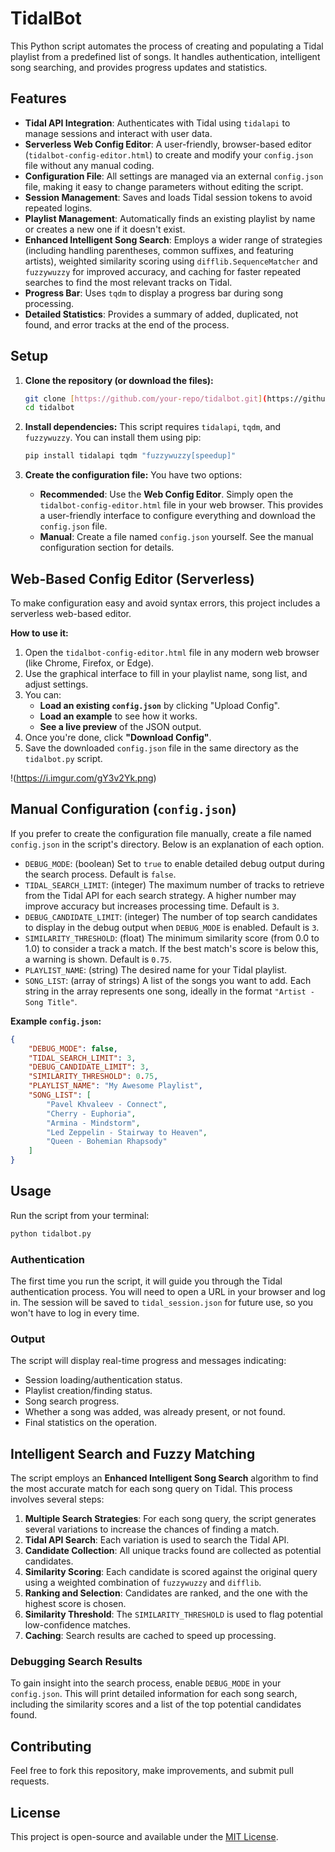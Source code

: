 # TidalBot

This Python script automates the process of creating and populating a Tidal playlist from a predefined list of songs. It handles authentication, intelligent song searching, and provides progress updates and statistics.

## Features

* **Tidal API Integration**: Authenticates with Tidal using `tidalapi` to manage sessions and interact with user data.
* **Serverless Web Config Editor**: A user-friendly, browser-based editor (`tidalbot-config-editor.html`) to create and modify your `config.json` file without any manual coding.
* **Configuration File**: All settings are managed via an external `config.json` file, making it easy to change parameters without editing the script.
* **Session Management**: Saves and loads Tidal session tokens to avoid repeated logins.
* **Playlist Management**: Automatically finds an existing playlist by name or creates a new one if it doesn't exist.
* **Enhanced Intelligent Song Search**: Employs a wider range of strategies (including handling parentheses, common suffixes, and featuring artists), weighted similarity scoring using `difflib.SequenceMatcher` and `fuzzywuzzy` for improved accuracy, and caching for faster repeated searches to find the most relevant tracks on Tidal.
* **Progress Bar**: Uses `tqdm` to display a progress bar during song processing.
* **Detailed Statistics**: Provides a summary of added, duplicated, not found, and error tracks at the end of the process.

## Setup

1.  **Clone the repository (or download the files):**
    ```bash
    git clone [https://github.com/your-repo/tidalbot.git](https://github.com/your-repo/tidalbot.git)
    cd tidalbot
    ```

2.  **Install dependencies:**
    This script requires `tidalapi`, `tqdm`, and `fuzzywuzzy`. You can install them using pip:
    ```bash
    pip install tidalapi tqdm "fuzzywuzzy[speedup]"
    ```

3.  **Create the configuration file:**
    You have two options:
    * **Recommended**: Use the **Web Config Editor**. Simply open the `tidalbot-config-editor.html` file in your web browser. This provides a user-friendly interface to configure everything and download the `config.json` file.
    * **Manual**: Create a file named `config.json` yourself. See the manual configuration section for details.

## Web-Based Config Editor (Serverless)

To make configuration easy and avoid syntax errors, this project includes a serverless web-based editor.

**How to use it:**

1.  Open the `tidalbot-config-editor.html` file in any modern web browser (like Chrome, Firefox, or Edge).
2.  Use the graphical interface to fill in your playlist name, song list, and adjust settings.
3.  You can:
    * **Load an existing `config.json`** by clicking "Upload Config".
    * **Load an example** to see how it works.
    * **See a live preview** of the JSON output.
4.  Once you're done, click **"Download Config"**.
5.  Save the downloaded `config.json` file in the same directory as the `tidalbot.py` script.

!(https://i.imgur.com/gY3v2Yk.png)

## Manual Configuration (`config.json`)

If you prefer to create the configuration file manually, create a file named `config.json` in the script's directory. Below is an explanation of each option.

* `DEBUG_MODE`: (boolean) Set to `true` to enable detailed debug output during the search process. Default is `false`.
* `TIDAL_SEARCH_LIMIT`: (integer) The maximum number of tracks to retrieve from the Tidal API for each search strategy. A higher number may improve accuracy but increases processing time. Default is `3`.
* `DEBUG_CANDIDATE_LIMIT`: (integer) The number of top search candidates to display in the debug output when `DEBUG_MODE` is enabled. Default is `3`.
* `SIMILARITY_THRESHOLD`: (float) The minimum similarity score (from 0.0 to 1.0) to consider a track a match. If the best match's score is below this, a warning is shown. Default is `0.75`.
* `PLAYLIST_NAME`: (string) The desired name for your Tidal playlist.
* `SONG_LIST`: (array of strings) A list of the songs you want to add. Each string in the array represents one song, ideally in the format `"Artist - Song Title"`.

**Example `config.json`:**
```json
{
    "DEBUG_MODE": false,
    "TIDAL_SEARCH_LIMIT": 3,
    "DEBUG_CANDIDATE_LIMIT": 3,
    "SIMILARITY_THRESHOLD": 0.75,
    "PLAYLIST_NAME": "My Awesome Playlist",
    "SONG_LIST": [
        "Pavel Khvaleev - Connect",
        "Cherry - Euphoria",
        "Armina - Mindstorm",
        "Led Zeppelin - Stairway to Heaven",
        "Queen - Bohemian Rhapsody"
    ]
}
```

## Usage

Run the script from your terminal:

```bash
python tidalbot.py
```

### Authentication

The first time you run the script, it will guide you through the Tidal authentication process. You will need to open a URL in your browser and log in. The session will be saved to `tidal_session.json` for future use, so you won't have to log in every time.

### Output

The script will display real-time progress and messages indicating:

* Session loading/authentication status.
* Playlist creation/finding status.
* Song search progress.
* Whether a song was added, was already present, or not found.
* Final statistics on the operation.

## Intelligent Search and Fuzzy Matching

The script employs an **Enhanced Intelligent Song Search** algorithm to find the most accurate match for each song query on Tidal. This process involves several steps:

1.  **Multiple Search Strategies**: For each song query, the script generates several variations to increase the chances of finding a match.
2.  **Tidal API Search**: Each variation is used to search the Tidal API.
3.  **Candidate Collection**: All unique tracks found are collected as potential candidates.
4.  **Similarity Scoring**: Each candidate is scored against the original query using a weighted combination of `fuzzywuzzy` and `difflib`.
5.  **Ranking and Selection**: Candidates are ranked, and the one with the highest score is chosen.
6.  **Similarity Threshold**: The `SIMILARITY_THRESHOLD` is used to flag potential low-confidence matches.
7.  **Caching**: Search results are cached to speed up processing.

### Debugging Search Results

To gain insight into the search process, enable `DEBUG_MODE` in your `config.json`. This will print detailed information for each song search, including the similarity scores and a list of the top potential candidates found.

## Contributing

Feel free to fork this repository, make improvements, and submit pull requests.

## License

This project is open-source and available under the [MIT License](LICENSE).
